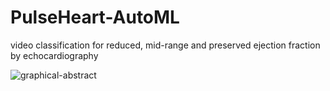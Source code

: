 # PulseHeart-AutoML
video classification for reduced, mid-range and preserved ejection fraction by echocardiography

![graphical-abstract](https://github.com/pulseheart/PulseHeart-AutoML/assets/29145045/4964516f-13df-4291-a5e0-7f06eef18d3a)

